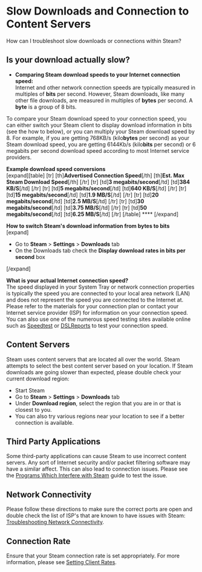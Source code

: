 # Slow Downloads and Connection to Content Servers

How can I troubleshoot slow downloads or connections within Steam?  
  
## Is your download actually slow?

* **Comparing Steam download speeds to your Internet connection speed:**  
Internet and other network connection speeds are typically measured in multiples of **bits** per second. However, Steam downloads, like many other file downloads, are measured in multiples of **bytes** per second. A **byte** is a group of 8 bits.  
  
To compare your Steam download speed to your connection speed, you can either switch your Steam client to display download information in bits (see the how to below), or you can multiply your Steam download speed by 8. For example, if you are getting 768KB/s (kilo**bytes** per second) as your Steam download speed, you are getting 6144Kb/s (kilo**bits** per second) or 6 megabits per second download speed according to most Internet service providers.  
  
**Example download speed conversions**  
[expand][table]  		  			[tr]  				[th]**Advertised Connection Speed**[/th]  				[th]**Est. Max Steam Download Speed**[/th]  			[/tr]  			[tr]  				[td]**3 megabits/second**[/td]  				[td]**384 KB/S**[/td]  			[/tr]  			[tr]  				[td]**5 megabits/second**[/td]  				[td]**640 KB/S**[/td]  			[/tr]  			[tr]  				[td]**15 megabits/second**[/td]  				[td]**1.9 MB/S**[/td]  			[/tr]  			[tr]  				[td]**20 megabits/second**[/td]  				[td]**2.5 MB/S**[/td]  			[/tr]  			[tr]  				[td]**30 megabits/second**[/td]  				[td]**3.75 MB/S**[/td]  			[/tr]  			[tr]  				[td]**50 megabits/second**[/td]  				[td]**6.25 MB/S**[/td]  			[/tr]  		  	[/table] ****  [/expand]  
  
**How to switch Steam's download information from bytes to bits**  
[expand]  

* Go to **Steam** > **Settings** > **Downloads** tab
* On the Downloads tab check the **Display download rates in bits per second** box

[/expand]  
  
**What is your actual Internet connection speed?**  
The speed displayed in your System Tray or network connection properties is typically the speed you are connected to your local area network (LAN) and does not represent the speed you are connected to the Internet at. Please refer to the materials for your connection plan or contact your Internet service provider (ISP) for information on your connection speed. You can also use one of the numerous speed testing sites available online such as [Speedtest](https://www.speedtest.net/) or [DSLReports](http://www.dslreports.com/) to test your connection speed.

    
## Content Servers
Steam uses content servers that are located all over the world. Steam attempts to select the best content server based on your location.  If Steam downloads are going slower than expected, please double check your current download region:  

* Start Steam
* Go to **Steam** > **Settings** > **Downloads** tab
* Under **Download region**, select the region that you are in or that is closest to you.
* You can also try various regions near your location to see if a better connection is available.

  
## Third Party Applications
Some third-party applications can cause Steam to use incorrect content servers. Any sort of Internet security and/or packet filtering software may have a similar affect. This can also lead to connection issues. Please see the [Programs Which Interfere with Steam](https://help.steampowered.com/en/faqs/view/1F39-DCB4-FF28-5748) guide to test the issue.  
  
## Network Connectivity
Please follow these directions to make sure the correct ports are open and double check the list of ISP's that are known to have issues with Steam: [Troubleshooting Network Connectivity](https://help.steampowered.com/en/faqs/view/669A-2F68-D1D1-A5EC).  
  
## Connection Rate
Ensure that your Steam connection rate is set appropriately. For more information, please see [Setting Client Rates](https://help.steampowered.com/en/faqs/view/163C-7C89-406E-2F63).  
  
